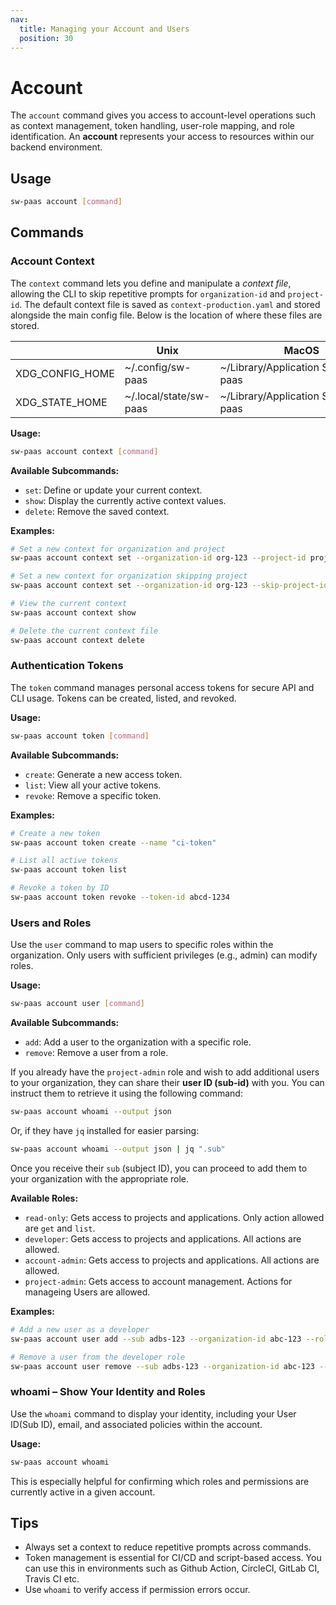 ```yaml
---
nav:
  title: Managing your Account and Users
  position: 30
---
```


# Account

The `account` command gives you access to account-level operations such as context management, token handling, user-role mapping, and role identification. An **account** represents your access to resources within our backend environment.

## Usage

```sh
sw-paas account [command]
```

## Commands

### Account Context

The `context` command lets you define and manipulate a _context file_, allowing the CLI to skip repetitive prompts for `organization-id` and `project-id`. The default context file is saved as `context-production.yaml` and stored alongside the main config file. Below is the location of where these files are stored.

|                 | Unix                   | MacOS                                      | Windows        |
|-----------------|------------------------|--------------------------------------------|----------------|
| XDG_CONFIG_HOME | ~/.config/sw-paas      | ~/Library/Application&nbsp;Support/sw-paas | %LOCALAPPDATA% |
| XDG_STATE_HOME  | ~/.local/state/sw-paas | ~/Library/Application&nbsp;Support/sw-paas | %LOCALAPPDATA% |

**Usage:**

```sh
sw-paas account context [command]
```

**Available Subcommands:**

- `set`: Define or update your current context.
- `show`: Display the currently active context values.
- `delete`: Remove the saved context.

**Examples:**

```sh
# Set a new context for organization and project
sw-paas account context set --organization-id org-123 --project-id proj-456

# Set a new context for organization skipping project
sw-paas account context set --organization-id org-123 --skip-project-id

# View the current context
sw-paas account context show

# Delete the current context file
sw-paas account context delete
```

### Authentication Tokens

The `token` command manages personal access tokens for secure API and CLI usage. Tokens can be created, listed, and revoked.

**Usage:**

```sh
sw-paas account token [command]
```

**Available Subcommands:**

- `create`: Generate a new access token.
- `list`: View all your active tokens.
- `revoke`: Remove a specific token.

**Examples:**

```sh
# Create a new token
sw-paas account token create --name "ci-token"

# List all active tokens
sw-paas account token list

# Revoke a token by ID
sw-paas account token revoke --token-id abcd-1234
```

### Users and Roles

Use the `user` command to map users to specific roles within the organization. Only users with sufficient privileges (e.g., admin) can modify roles.

**Usage:**

```sh
sw-paas account user [command]
```

**Available Subcommands:**

- `add`: Add a user to the organization with a specific role.
- `remove`: Remove a user from a role.

If you already have the `project-admin` role and wish to add additional users to your organization, they can share their **user ID (sub-id)** with you. You can instruct them to retrieve it using the following command:

```sh
sw-paas account whoami --output json
```

Or, if they have `jq` installed for easier parsing:

```sh
sw-paas account whoami --output json | jq ".sub"
```

Once you receive their `sub` (subject ID), you can proceed to add them to your organization with the appropriate role.

**Available Roles:**

- `read-only`: Gets access to projects and applications. Only action allowed are `get` and `list`.
- `developer`: Gets access to projects and applications. All actions are allowed.
- `account-admin`: Gets access to projects and applications. All actions are allowed.
- `project-admin`: Gets access to account management. Actions for manageing Users are allowed.

**Examples:**

```sh
# Add a new user as a developer
sw-paas account user add --sub adbs-123 --organization-id abc-123 --role developer

# Remove a user from the developer role
sw-paas account user remove --sub adbs-123 --organization-id abc-123 --role developer
```

### **whoami** – Show Your Identity and Roles

Use the `whoami` command to display your identity, including your User ID(Sub ID), email, and associated policies within the account.

**Usage:**

```sh
sw-paas account whoami
```

This is especially helpful for confirming which roles and permissions are currently active in a given account.

## **Tips**

- Always set a context to reduce repetitive prompts across commands.
- Token management is essential for CI/CD and script-based access. You can use this in environments such as Github Action, CircleCI, GitLab CI, Travis CI etc.
- Use `whoami` to verify access if permission errors occur.
